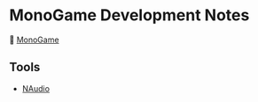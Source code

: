 # MonoGame Development Notes

:link: [MonoGame](https://www.monogame.net/)

## Tools

+ [NAudio](https://github.com/naudio/NAudio)

